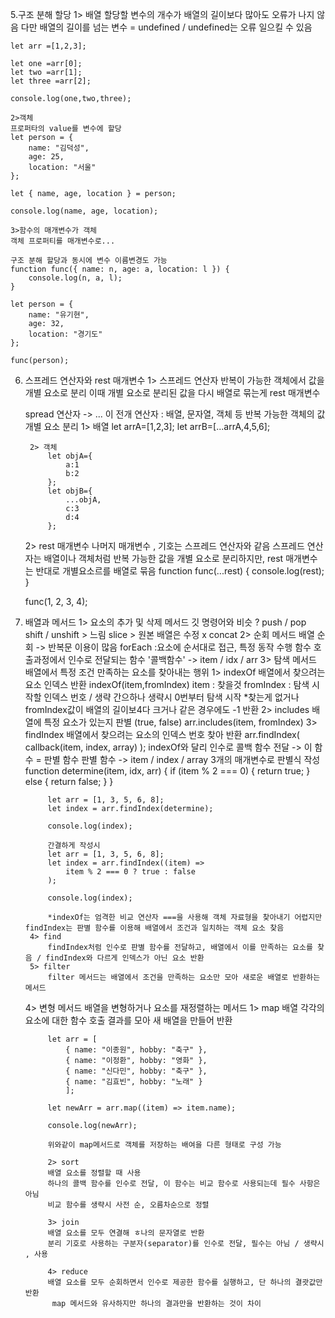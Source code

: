 5.구조 분해 할당
    1> 배열
    할당할 변수의 개수가 배열의 길이보다 많아도 오류가 나지 않음
    다만 배열의 길이를 넘는 변수 = undefined / undefined는 오류 일으킬 수 있음

    let arr =[1,2,3];

    let one =arr[0];
    let two =arr[1];
    let three =arr[2];

    console.log(one,two,three);
    
    2>객체
    프로퍼타의 value를 변수에 할당
    let person = {
        name: "김덕성",
        age: 25,
        location: "서울"
    };

    let { name, age, location } = person;

    console.log(name, age, location);

    3>함수의 매개변수가 객체
    객체 프로퍼티를 매개변수로...

    구조 분해 할당과 동시에 변수 이름변경도 가능
    function func({ name: n, age: a, location: l }) {
        console.log(n, a, l);
    }

    let person = {
        name: "유기현",
        age: 32,
        location: "경기도"
    };

    func(person);

6. 스프레드 연산자와 rest 매개변수
    1> 스프레드 연산자
    반복이 가능한 객체에서 값을 개별 요소로 분리
    이때 개별 요소로 분리된 값을 다시 배열로 묶는게 rest 매개변수
    
    spread 연산자 -> ... 이 전개 연산자
    : 배열, 문자열, 객체 등 반복 가능한 객체의 값 개별 요소 분리
        1> 배열
            let arrA=[1,2,3];
            let arrB=[...arrA,4,5,6];
        
        2> 객체
            let objA={
                a:1
                b:2
            };
            let objB={
                ...objA,
                c:3
                d:4
            };
    
   2> rest 매개변수
   나머지 매개변수 , 기호는 스프레드 연산자와 같음
   스프레드 연산자는 배열이나 객체처럼 반복 가능한 값을 개별 요소로 분리하지만, rest 매개변수는 반대로 개별요소르를 배열로 묶음
   function func(...rest) {
        console.log(rest);
    }

    func(1, 2, 3, 4); 

7. 배열과 메서드
    1> 요소의 추가 및 삭제 메서드
        깃 명령어와 비슷 ? 
        push / pop 
        shift / unshift > 느림
        slice > 원본 배열은 수정 x
        concat
    2> 순회 메서드
        배열 순회 -> 반복문 이용이 많음
        forEach
        :요소에 순서대로 접근, 특정 동작 수행
        함수 호출과정에서 인수로 전달되는 함수 '콜백함수' -> item / idx / arr
    3> 탐색 메서드
        배열에서 특정 조건 만족하는 요소를 찾아내는 행위
        1> indexOf
            배열에서 찾으려는 요소 인덱스 반환
            indexOf(item,fromIndex)
            item : 찾을것
            fromIndex : 탐색 시작할 인덱스 번호 / 생략 간으하나 생략시 0번부터 탐색 시작
            *찾는게 없거나 fromIndex값이 배열의 길이보4다 크거나 같은 경우에도 -1 반환
        2> includes
            배열에 특정 요소가 있는지 판별 (true, false)
            arr.includes(item, fromIndex)
        3> findIndex
            배열에서 찾으려는 요소의 인덱스 번호 찾아 반환
            arr.findIndex( callback(item, index, array) );
            indexOf와 달리 인수로 콜백 함수 전달 ->  이 함수 = 판별 함수
            판별 함수 ->  item / index / array 3개의 매개변수로 판별식 작성
            function determine(item, idx, arr) { 
                if (item % 2 === 0) {
                    return true;
                } else {
                    return false;
                }
            }

            let arr = [1, 3, 5, 6, 8];
            let index = arr.findIndex(determine); 

            console.log(index); 

            간결하게 작성시
            let arr = [1, 3, 5, 6, 8];
            let index = arr.findIndex((item) =>
                item % 2 === 0 ? true : false
            );

            console.log(index); 

            *indexOf는 엄격한 비교 연산자 ===을 사용해 객체 자료형을 찾아내기 어렵지만 findIndex는 판별 함수를 이용해 배열에서 조건과 일치하는 객체 요소 찾음
        4> find
            findIndex처럼 인수로 판별 함수를 전달하고, 배열에서 이를 만족하는 요소를 찾음 / findIndex와 다르게 인덱스가 아닌 요소 반환
        5> filter
            filter 메서드는 배열에서 조건을 만족하는 요소만 모아 새로운 배열로 반환하는 메서드

    4> 변형 메서드
        배열을 변형하거나 요소를 재정렬하는 메서드
            1> map
            배열 각각의 요소에 대한 함수 호출 결과를 모아 새 배열을 만들어 반환

            let arr = [
                { name: "이종원", hobby: "축구" },
                { name: "이정환", hobby: "영화" },
                { name: "신다민", hobby: "축구" },
                { name: "김효빈", hobby: "노래" }
                ];

            let newArr = arr.map((item) => item.name);

            console.log(newArr);

            위와같이 map메서드로 객체를 저장하는 배여을 다른 형태로 구성 가능 

            2> sort
            배열 요소를 정렬할 때 사용
            하나의 콜백 함수를 인수로 전달, 이 함수는 비교 함수로 사용되는데 필수 사항은 아님
            비교 함수를 생략시 사전 순, 오름차순으로 정렬

            3> join
            배열 요소를 모두 연결해 ㅎ나의 문자열로 반환
            분리 기호로 사용하는 구분자(separator)를 인수로 전달, 필수는 아님 / 생략시 , 사용

            4> reduce
            배열 요소를 모두 순회하면서 인수로 제공한 함수를 실행하고, 단 하나의 결괏값만 반환
             map 메서드와 유사하지만 하나의 결과만을 반환하는 것이 차이



